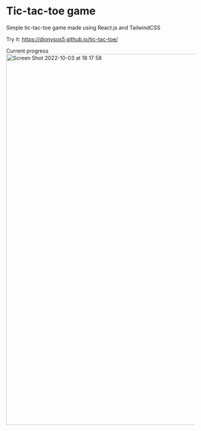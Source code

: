 # Tic-tac-toe game

Simple tic-tac-toe game made using React.js and TailwindCSS

Try it: https://dionysos5.github.io/tic-tac-toe/ 

Current progress
<img width="992" alt="Screen Shot 2022-10-03 at 18 17 58" src="https://user-images.githubusercontent.com/31353016/193627851-d570f445-99c2-4a6e-b056-1097f7ad02af.png">
